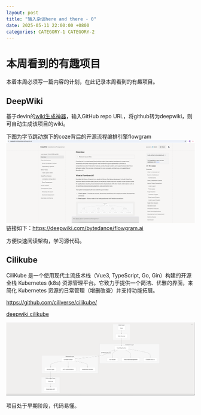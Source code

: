 ```yaml
---
layout: post
title: "输入杂谈here and there - 0"
date: 2025-05-11 22:00:00 +0800
categories: CATEGORY-1 CATEGORY-2
---
```


# 本周看到的有趣项目
本着本周必须写一篇内容的计划，在此记录本周看到的有趣项目。

## DeepWiki
基于devin的[wiki生成神器](https://deepwiki.org/)，输入GitHub repo URL，将github转为deepwiki，则可自动生成该项目的wiki。

下图为字节跳动旗下的coze背后的开源流程编排引擎flowgram
![字节跳动开源coze背后的流程编排引擎flowgram ](/assets/deepwiki-snapshot.png)
链接如下：https://deepwiki.com/bytedance/flowgram.ai

方便快速阅读架构，学习源代码。

## Cilikube
CiliKube 是一个使用现代主流技术栈（Vue3, TypeScript, Go, Gin）构建的开源全栈 Kubernetes (k8s) 资源管理平台。它致力于提供一个简洁、优雅的界面，来简化 Kubernetes 资源的日常管理（增删改查）并支持功能拓展。

https://github.com/ciliverse/cilikube/

[deepwiki cilikube](https://deepwiki.com/ciliverse/cilikube/1.1-architecture)

![cilikube](/assets/depwiki-cilikube.png)

项目处于早期阶段，代码易懂。